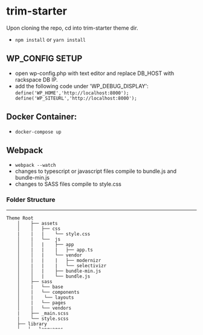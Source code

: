 # trim-starter

Upon cloning the repo, cd into trim-starter theme dir.
- `npm install` or `yarn install`

## WP_CONFIG SETUP
- open wp-config.php with text editor and replace DB_HOST with rackspace DB IP.
- add the following code under 'WP_DEBUG_DISPLAY':
`define('WP_HOME','http://localhost:8000'); define('WP_SITEURL','http://localhost:8000');`

## Docker Container:
- `docker-compose up`

## Webpack
- `webpack --watch` 
- changes to typescript or javascript files compile to bundle.js and bundle-min.js
- changes to SASS files compile to style.css


### Folder Structure
---------------
<pre style="max-height: 300px;"><code>Theme Root
    │    ├── assets
    │    │   ├── css
    |    |   |    └── style.css
    │    |   └──  js
    │    │   |    ├── app
    │    |   |    |   ├── app.ts
    │    │   |    └── vendor
    │    |   |    |   ├── modernizr
    │    |   |    |   └── selectivizr
    │    │   |    ├── bundle-min.js
    │    │   |    └── bundle.js
    │    ├── sass
    │    |   └── base
    │    |   └── components
    │    |    └── layouts
    │    |   └── pages
    │    |   └── vendors
    |    ├── _main.scss
    |    └── style.scss
    ├── library
    │   └── languages
    │   │   ├── some_like_it_neat.pot
    │   └── vendors
    │   │   ├── js
    │   │   ├── tgm-plugin-activation
    │   │   ├── tha-theme-hooks
    │   │   └── customizer
    │   ├── custom-header.php
    │   ├── extras.php
    │   ├── jetpack.php
    │   └── template-tags.php
    ├── page-templates
    │     └── template-parts
    |     |   ├── content-aside.php
    |     |   ├── content-audio.php
    |     |   ├── content-chat.php
    |     |   ├── content-gallery.php
    |     |   ├── content-image.php
    |     |   ├── content-link.php
    |     |   ├── content-none.php
    |     |   ├── content-page.php
    |     |   ├── content-quote.php
    |     |   ├── content-single.php
    |     |   ├── content-status.php
    |     |   ├── content-video.php
    |     |   └── content.php
    |     ├── template-home.php
    |     ├── template-landing-page.php
    ├── 404.php
    ├── archive.php
    ├── comments.php
    ├── footer.php
    ├── functions.php
    ├── gulpfile.js
    ├── header.php
    ├── index.php
    ├── license.txt
    ├── package.json
    ├── page.php
    ├── search.png
    ├── searchform.php
    ├── sidebar.php
    ├── single.php
    └── style.css</code></pre>
